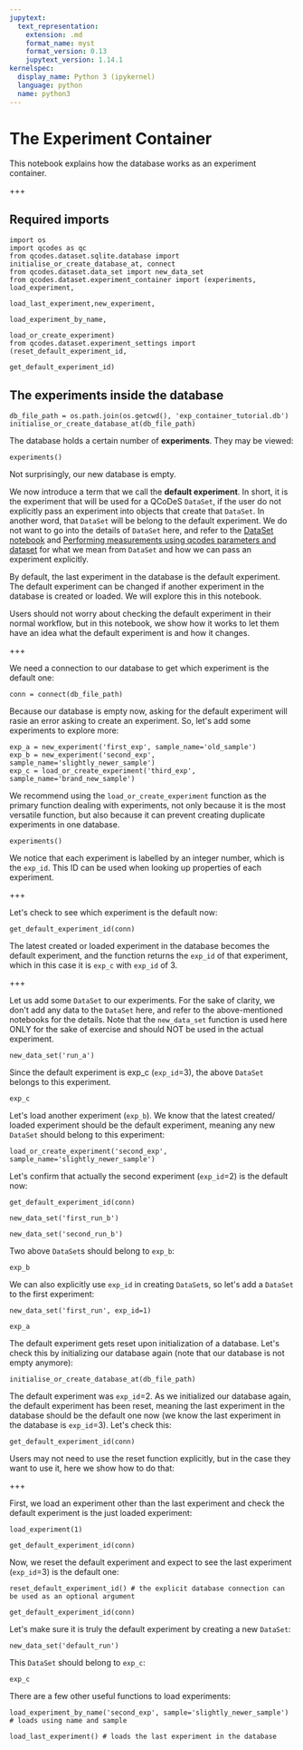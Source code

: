 ```yaml
---
jupytext:
  text_representation:
    extension: .md
    format_name: myst
    format_version: 0.13
    jupytext_version: 1.14.1
kernelspec:
  display_name: Python 3 (ipykernel)
  language: python
  name: python3
---
```


# The Experiment Container

This notebook explains how the database works as an experiment container.

+++

## Required imports

```{code-cell} ipython3
import os
import qcodes as qc
from qcodes.dataset.sqlite.database import initialise_or_create_database_at, connect
from qcodes.dataset.data_set import new_data_set
from qcodes.dataset.experiment_container import (experiments, load_experiment,
                                                 load_last_experiment,new_experiment,
                                                 load_experiment_by_name,
                                                 load_or_create_experiment)
from qcodes.dataset.experiment_settings import (reset_default_experiment_id,
                                                get_default_experiment_id)
```

## The experiments inside the database

```{code-cell} ipython3
db_file_path = os.path.join(os.getcwd(), 'exp_container_tutorial.db')
initialise_or_create_database_at(db_file_path)
```

The database holds a certain number of **experiments**. They may be viewed:

```{code-cell} ipython3
experiments()
```

Not surprisingly, our new database is empty.

We now introduce a term that we call the **default experiment**. In short, it is the experiment that will be used for a QCoDeS `DataSet`, if the user do not explicitly pass an experiment into objects that create that `DataSet`. In another word, that `DataSet` will be belong to the default experiment. We do not want to go into the details of `DataSet` here, and refer to the [DataSet notebook](https://qcodes.github.io/Qcodes/examples/DataSet/DataSet-class-walkthrough.html) and [Performing measurements using qcodes parameters and dataset](https://qcodes.github.io/Qcodes/examples/DataSet/Performing-measurements-using-qcodes-parameters-and-dataset.html) for what we mean from `DataSet` and how we can pass an experiment explicitly.

By default, the last experiment in the database is the default experiment. The default experiment can be changed if another experiment in the database is created or loaded. We will explore this in this notebook. 

Users should not worry about checking the default experiment in their normal workflow, but in this notebook, we show how it works to let them have an idea what the default experiment is and how it changes.  

+++

We need a connection to our database to get which experiment is the default one:

```{code-cell} ipython3
conn = connect(db_file_path)
```

Because our database is empty now, asking for the default experiment will rasie an error asking to create an experiment. So, let's add some experiments to explore more:

```{code-cell} ipython3
exp_a = new_experiment('first_exp', sample_name='old_sample')
exp_b = new_experiment('second_exp', sample_name='slightly_newer_sample')
exp_c = load_or_create_experiment('third_exp', sample_name='brand_new_sample')
```

We recommend using the `load_or_create_experiment` function as the primary function dealing with experiments, not only because it is the most versatile function, but also because it can prevent creating duplicate experiments in one database.

```{code-cell} ipython3
experiments()
```

We notice that each experiment is labelled by an integer number, which is the `exp_id`. This ID can be used when looking up properties of each experiment.

+++

Let's check to see which experiment is the default now:

```{code-cell} ipython3
get_default_experiment_id(conn)
```

The latest created or loaded experiment in the database becomes the default experiment, and the function returns the `exp_id` of that experiment, which in this case it is `exp_c` with `exp_id` of 3.

+++

Let us add some `DataSet` to our experiments. For the sake of clarity, we don't add any data to the `DataSet` here, and refer to the above-mentioned notebooks for the details. Note that the `new_data_set` function is used here ONLY for the sake of exercise and should NOT be used in the actual experiment.

```{code-cell} ipython3
new_data_set('run_a')
```

Since the default experiment is exp_c (`exp_id`=3), the above `DataSet` belongs to this experiment.

```{code-cell} ipython3
exp_c
```

Let's load another experiment (`exp_b`). We know that the latest created/ loaded experiment should be the default experiment, meaning any new `DataSet` should belong to this experiment:

```{code-cell} ipython3
load_or_create_experiment('second_exp', sample_name='slightly_newer_sample')
```

Let's confirm that actually the second experiment (`exp_id`=2) is the default now:

```{code-cell} ipython3
get_default_experiment_id(conn)
```

```{code-cell} ipython3
new_data_set('first_run_b')
```

```{code-cell} ipython3
new_data_set('second_run_b')
```

Two above `DataSet`s should belong to `exp_b`:

```{code-cell} ipython3
exp_b
```

We can also explicitly use `exp_id` in creating `DataSet`s, so let's add a `DataSet` to the first experiment:

```{code-cell} ipython3
new_data_set('first_run', exp_id=1)
```

```{code-cell} ipython3
exp_a
```

The default experiment gets reset upon initialization of a database. Let's check this by initializing our database again (note that our database is not empty anymore):

```{code-cell} ipython3
initialise_or_create_database_at(db_file_path)
```

The default experiment was `exp_id`=2. As we initialized our database again, the default experiment has been reset, meaning the last experiment in the database should be the default one now (we know the last experiment in the database is `exp_id`=3). Let's check this:

```{code-cell} ipython3
get_default_experiment_id(conn)
```

Users may not need to use the reset function explicitly, but in the case they want to use it, here we show how to do that:

+++

First, we load an experiment other than the last experiment and check the default experiment is the just loaded experiment:

```{code-cell} ipython3
load_experiment(1)
```

```{code-cell} ipython3
get_default_experiment_id(conn)
```

Now, we reset the default experiment and expect to see the last experiment (`exp_id`=3) is the default one:

```{code-cell} ipython3
reset_default_experiment_id() # the explicit database connection can be used as an optional argument 
```

```{code-cell} ipython3
get_default_experiment_id(conn)
```

Let's make sure it is truly the default experiment by creating a new `DataSet`:

```{code-cell} ipython3
new_data_set('default_run')
```

This `DataSet` should belong to `exp_c`:

```{code-cell} ipython3
exp_c
```

There are a few other useful functions to load experiments:

```{code-cell} ipython3
load_experiment_by_name('second_exp', sample='slightly_newer_sample')  # loads using name and sample
```

```{code-cell} ipython3
load_last_experiment() # loads the last experiment in the database
```

